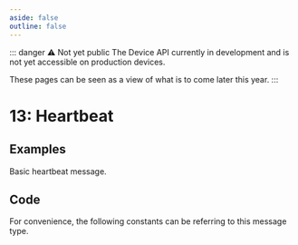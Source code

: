 ```yaml
---
aside: false
outline: false
---
```


<script setup>
import ProtocolBytes from '../../../components/ProtocolBytes.vue';
import SplitColumnView from '../../../components/SplitColumnView.vue'
import GenerateConsts from '../../../components/GenerateConsts.vue'
import PayloadTable from '../../../components/PayloadTable.vue'
import { data as protocolData } from '../../../yaml-data.data.ts'
</script>

::: danger ⚠️ Not yet public
The Device API currently in development and is not yet accessible on production devices.

These pages can be seen as a view of what is to come later this year.
:::

# 13: Heartbeat

<SplitColumnView>
<template #left>

Sent from a device over an open connection to let the receiver know that the connection is still active.

Can also be used to check if a connection is still active, as the message would be ACKed.

Devices currently default to sending a heartbeat every 15 seconds.

</template>
<template #right>

<PayloadTable :messageId="13" headerText="Payload" headerMarginTop="0px" :yaml-data="protocolData" />

</template>
</SplitColumnView>

## Examples

Basic heartbeat message.

<ProtocolBytes
    byteString="3 15 0 13 0 1 0 1 2 55 2 0 0 41 1"
    :boldPositions="[3]"
    :allowCollapse="true" defaultCollapsed="true"
/>

## Code

For convenience, the following constants can be referring to this message type.

<GenerateConsts :messageId="13" :yaml-data="protocolData"/>
